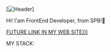 [![Header]()]


Hi! I'am FrontEnd Developer, from SPB!🌆

<a href="FUTURE LINK IN MY WEB SITE)))">FUTURE LINK IN MY WEB SITE)))</a>

MY STACK:


